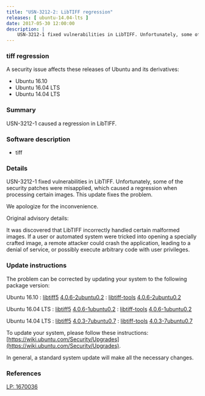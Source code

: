 ```yaml
---
title: "USN-3212-2: LibTIFF regression"
releases: [ ubuntu-14.04-lts ]
date: 2017-05-30 12:00:00
description: |
    USN-3212-1 fixed vulnerabilities in LibTIFF. Unfortunately, some of the security patches were misapplied, which caused a regression when processing certain images. This update fixes the problem.
--- 
```

 
### tiff regression

A security issue affects these releases of Ubuntu and its derivatives:

* Ubuntu 16.10
* Ubuntu 16.04 LTS
* Ubuntu 14.04 LTS

### Summary

USN-3212-1 caused a regression in LibTIFF. 

### Software description

* tiff 

### Details

USN-3212-1 fixed vulnerabilities in LibTIFF. Unfortunately, some of the security patches were misapplied, which caused a regression when processing certain images. This update fixes the problem.

We apologize for the inconvenience.

Original advisory details:

 It was discovered that LibTIFF incorrectly handled certain malformed images. If a user or automated system were tricked into opening a specially crafted image, a remote attacker could crash the application, leading to a denial of service, or possibly execute arbitrary code with user privileges. 

### Update instructions

The problem can be corrected by updating your system to the following package version:

Ubuntu 16.10
 : [libtiff5](https://launchpad.net/ubuntu/+source/tiff) <span> [4.0.6-2ubuntu0.2](https://launchpad.net/ubuntu/+source/tiff/4.0.6-2ubuntu0.2) </span> 
 : [libtiff-tools](https://launchpad.net/ubuntu/+source/tiff) <span> [4.0.6-2ubuntu0.2](https://launchpad.net/ubuntu/+source/tiff/4.0.6-2ubuntu0.2) </span> 

Ubuntu 16.04 LTS
 : [libtiff5](https://launchpad.net/ubuntu/+source/tiff) <span> [4.0.6-1ubuntu0.2](https://launchpad.net/ubuntu/+source/tiff/4.0.6-1ubuntu0.2) </span> 
 : [libtiff-tools](https://launchpad.net/ubuntu/+source/tiff) <span> [4.0.6-1ubuntu0.2](https://launchpad.net/ubuntu/+source/tiff/4.0.6-1ubuntu0.2) </span> 

Ubuntu 14.04 LTS
 : [libtiff5](https://launchpad.net/ubuntu/+source/tiff) <span> [4.0.3-7ubuntu0.7](https://launchpad.net/ubuntu/+source/tiff/4.0.3-7ubuntu0.7) </span> 
 : [libtiff-tools](https://launchpad.net/ubuntu/+source/tiff) <span> [4.0.3-7ubuntu0.7](https://launchpad.net/ubuntu/+source/tiff/4.0.3-7ubuntu0.7) </span> 

To update your system, please follow these instructions: [https://wiki.ubuntu.com/Security/Upgrades](https://wiki.ubuntu.com/Security/Upgrades).

In general, a standard system update will make all the necessary changes. 

### References

 [LP: 1670036](https://launchpad.net/bugs/1670036)
 

